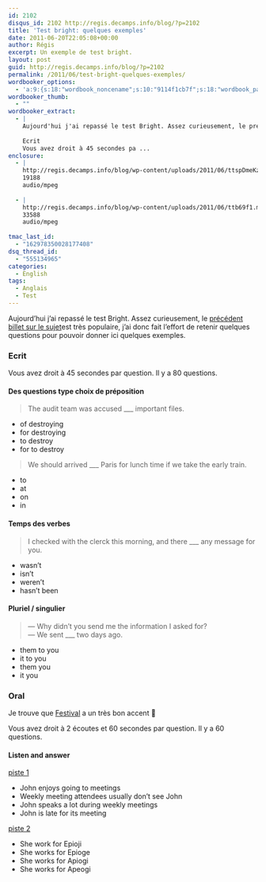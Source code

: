 ```yaml
---
id: 2102
disqus_id: 2102 http://regis.decamps.info/blog/?p=2102
title: 'Test bright: quelques exemples'
date: 2011-06-20T22:05:08+00:00
author: Régis
excerpt: Un exemple de test bright.
layout: post
guid: http://regis.decamps.info/blog/?p=2102
permalink: /2011/06/test-bright-quelques-exemples/
wordbooker_options:
  - 'a:9:{s:18:"wordbook_noncename";s:10:"9114f1cb7f";s:18:"wordbook_page_post";s:4:"-100";s:18:"wordbook_orandpage";s:1:"2";s:23:"wordbook_default_author";s:1:"1";s:23:"wordbook_extract_length";s:3:"256";s:19:"wordbook_actionlink";s:3:"300";s:26:"wordbooker_publish_default";s:2:"on";s:18:"wordbook_attribute";s:0:"";s:29:"wordbooker_status_update_text";s:33:"New blog post :  %title% - %link%";}'
wordbooker_thumb:
  - ""
wordbooker_extract:
  - |
    Aujourd'hui j'ai repassé le test Bright. Assez curieusement, le précédent billet sur le sujetest très populaire, j'ai donc fait l'effort de retenir quelques questions pour pouvoir donner ici quelques exemples.
    
    Ecrit
    Vous avez droit à 45 secondes pa ...
enclosure:
  - |
    http://regis.decamps.info/blog/wp-content/uploads/2011/06/ttspDmeKz.mp3
    19188
    audio/mpeg
    
  - |
    http://regis.decamps.info/blog/wp-content/uploads/2011/06/ttb69f1.mp3
    33588
    audio/mpeg
    
tmac_last_id:
  - "162978350028177408"
dsq_thread_id:
  - "555134965"
categories:
  - English
tags:
  - Anglais
  - Test
---
```

Aujourd’hui j’ai repassé le test Bright. Assez curieusement, le [précédent billet sur le sujet](http://regis.decamps.info/blog/2009/01/test-bright-evolution/)est très populaire, j’ai donc fait l’effort de retenir quelques questions pour pouvoir donner ici quelques exemples.

### Ecrit

Vous avez droit à 45 secondes par question. Il y a 80 questions.

#### Des questions type choix de préposition

> The audit team was accused \___ important files.

  * of destroying
  * for destroying
  * to destroy
  * for to destroy

> We should arrived \___ Paris for lunch time if we take the early train.

  * to
  * at
  * on
  * in

#### Temps des verbes

> I checked with the clerck this morning, and there \___ any message for you.

  * wasn’t
  * isn’t
  * weren’t
  * hasn’t been

#### Pluriel / singulier

> &#8212; Why didn’t you send me the information I asked for?  
> &#8212; We sent \___ two days ago.

  * them to you
  * it to you
  * them you
  * it you

### Oral

Je trouve que [Festival](http://www.cstr.ed.ac.uk/projects/festival/) a un très bon accent 🙂

Vous avez droit à 2 écoutes et 60 secondes par question. Il y a 60 questions.

#### Listen and answer

[piste 1](http://regis.decamps.info/blog/wp-content/uploads/2011/06/ttspDmeKz.mp3)

  * John enjoys going to meetings
  * Weekly meeting attendees usually don’t see John
  * John speaks a lot during weekly meetings
  * John is late for its meeting

[piste 2](http://regis.decamps.info/blog/wp-content/uploads/2011/06/ttb69f1.mp3)

  * She work for Epioji
  * She works for Epioge
  * She works for Apiogi
  * She works for Apeogi
